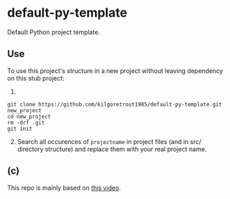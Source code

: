# default-py-template

Default Python project template.



## Use

To use this project's structure in a new project without leaving dependency 
on this stub project:

1)
```
git clone https://github.com/kilgoretrout1985/default-py-template.git new_project 
cd new_project
rm -drf .git
git init
```

2) Search all occurences of `projectname` in project files (and in src/ directory 
structure) and replace them with your real project name.

## (c)

This repo is mainly based on [this video](https://www.youtube.com/watch?v=DhUpxWjOhME).
